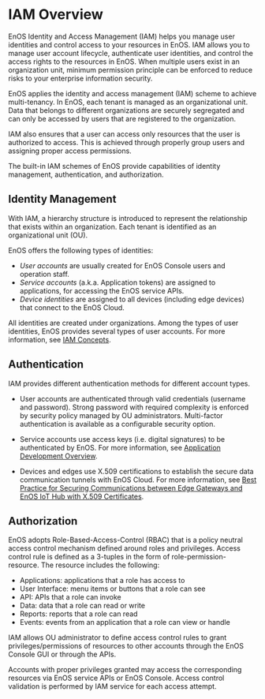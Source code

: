 # IAM Overview

EnOS Identity and Access Management (IAM) helps you manage user identities and control access to your resources in EnOS. IAM allows you to manage user account lifecycle, authenticate user identities, and control the access rights to the resources in EnOS. When multiple users exist in an organization unit, minimum permission principle can be enforced to reduce risks to your enterprise information security.

EnOS applies the identity and access management (IAM) scheme to achieve multi-tenancy. In EnOS, each tenant is managed as an organizational unit.  Data that belongs to different organizations are securely segregated and can only be accessed by users that are registered to the organization.

IAM also ensures that a user can access only resources that the user is authorized to access. This is achieved through properly group users and assigning proper access permissions.

The built-in IAM schemes of EnOS provide capabilities of identity management, authentication, and authorization.

## Identity Management

With IAM, a hierarchy structure is introduced to represent the relationship that exists within an organization. Each tenant is identified as an organizational unit (OU).

EnOS offers the following types of identities:
- *User accounts* are usually created for EnOS Console users and operation staff.
- *Service accounts* (a.k.a. Application tokens) are assigned to applications, for accessing the EnOS service APIs.
- *Device identities* are assigned to all devices (including edge devices) that connect to the EnOS Cloud.

All identities are created under organizations. Among the types of user identities, EnOS provides several types of user accounts. For more information, see [IAM Concepts](iam_concepts).

## Authentication

IAM provides different authentication methods for different account types.

- User accounts are authenticated through valid credentials (username and password). Strong password with required complexity is enforced by security policy managed by OU administrators. Multi-factor authentication is available as a configurable security option.

- Service accounts use access keys (i.e. digital signatures) to be authenticated by EnOS. For more information, see [Application Development Overview](https://docs.envisioniot.com/docs/app-development/en/latest/app_dev_overview.html).

- Devices and edges use X.509 certifications to establish the secure data communication tunnels with EnOS Cloud. For more information, see [Best Practice for Securing Communications between Edge Gateways and EnOS IoT Hub with X.509 Certificates](https://docs.envisioniot.com/docs/enos/en/latest/security/x509_ca/secure_communication_iothub.html).<!--Devices with TPM chips will be authenticated with its encrypted certifications stored in the hardware.-->

## Authorization

EnOS adopts Role-Based-Access-Control (RBAC) that is a policy neutral access control mechanism defined around roles and privileges. Access control rule is defined as a 3-tuples in the form of role-permission-resource. The resource includes the following:

- Applications: applications that a role has access to
- User Interface: menu items or buttons that a role can see
- API: APIs that a role can invoke<!--EnOS 1.1是否支持-->
- Data: data that a role can read or write<!--EnOS 1.1是否支持-->
- Reports: reports that a role can read<!--EnOS 1.1是否支持-->
- Events: events from an application that a role can view or handle<!--EnOS 1.1是否支持-->

IAM allows OU administrator to define access control rules to grant privileges/permissions of resources to other accounts through the EnOS Console GUI or through the APIs.

Accounts with proper privileges granted may access the corresponding resources via EnOS service APIs or EnOS Console. Access control validation is performed by IAM service for each access attempt.
